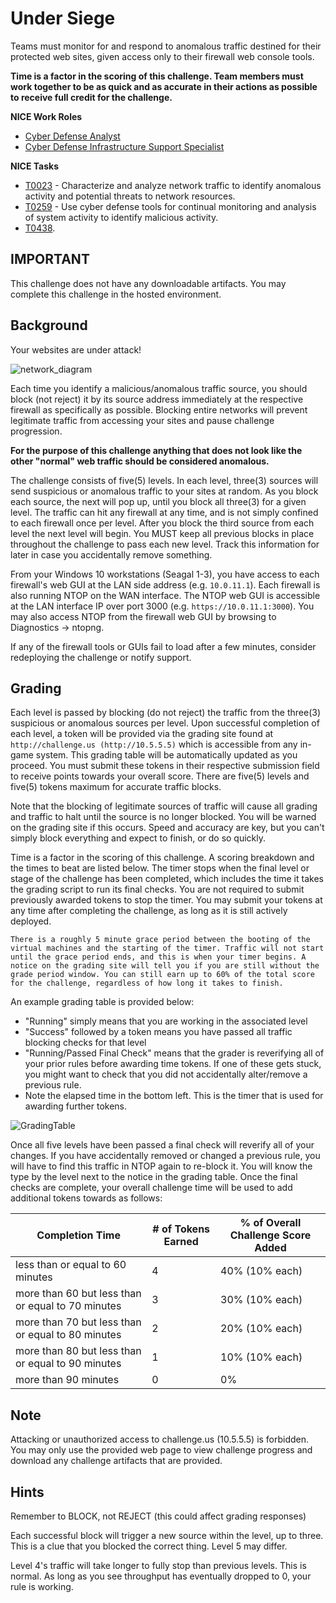 # Under Siege

Teams must monitor for and respond to anomalous traffic destined for their protected web sites, given access only to their firewall web console tools. 

**Time is a factor in the scoring of this challenge. Team members must work together to be as quick and as accurate in their actions as possible to receive full credit for the challenge.** 

**NICE Work Roles**
- [Cyber Defense Analyst](https://niccs.cisa.gov/workforce-development/nice-framework)
- [Cyber Defense Infrastructure Support Specialist](https://niccs.cisa.gov/workforce-development/nice-framework)

**NICE Tasks**

- [T0023](https://niccs.cisa.gov/workforce-development/nice-framework) - Characterize and analyze network traffic to identify anomalous activity and potential threats to network resources.
- [T0259](https://niccs.cisa.gov/workforce-development/nice-framework) - Use cyber defense tools for continual monitoring and analysis of system activity to identify malicious activity.
- [T0438](https://niccs.cisa.gov/workforce-development/nice-framework).

## IMPORTANT
This challenge does not have any downloadable artifacts. You may complete this challenge in the hosted environment.

## Background
Your websites are under attack!

![network_diagram](https://presidentscup.cisa.gov/files/69957b45-networkDiagram.png)

Each time you identify a malicious/anomalous traffic source, you should block (not reject) it by its source address immediately at the respective firewall as specifically as possible. Blocking entire networks will prevent legitimate traffic from accessing your sites and pause challenge progression.

**For the purpose of this challenge anything that does not look like the other "normal" web traffic should be considered anomalous.**

The challenge consists of five(5) levels. In each level, three(3) sources will send suspicious or anomalous traffic to your sites at random. As you block each source, the next will pop up, until you block all three(3) for a given level. The traffic can hit any firewall at any time, and is not simply confined to each firewall once per level. After you block the third source from each level the next level will begin. You MUST keep all previous blocks in place throughout the challenge to pass each new level. Track this information for later in case you accidentally remove something.

From your Windows 10 workstations (Seagal 1-3), you have access to each firewall's web GUI at the LAN side address (e.g. `10.0.11.1`). Each firewall is also running NTOP on the WAN interface. The NTOP web GUI is accessible at the LAN interface IP over port 3000 (e.g. `https://10.0.11.1:3000`). You may also access NTOP from the firewall web GUI by browsing to Diagnostics -> ntopng.

If any of the firewall tools or GUIs fail to load after a few minutes, consider redeploying the challenge or notify support.

## Grading
Each level is passed by blocking (do not reject) the traffic from the three(3) suspicious or anomalous sources per level. Upon successful completion of each level, a token will be provided via the grading site found at `http://challenge.us (http://10.5.5.5)` which is accessible from any in-game system. This grading table will be automatically updated as you proceed. You must submit these tokens in their respective submission field to receive points towards your overall score. There are five(5) levels and five(5) tokens maximum for accurate traffic blocks.

Note that the blocking of legitimate sources of traffic will cause all grading and traffic to halt until the source is no longer blocked. You will be warned on the grading site if this occurs. Speed and accuracy are key, but you can't simply block everything and expect to finish, or do so quickly.

Time is a factor in the scoring of this challenge. A scoring breakdown and the times to beat are listed below. The timer stops when the final level or stage of the challenge has been completed, which includes the time it takes the grading script to run its final checks. You are not required to submit previously awarded tokens to stop the timer. You may submit your tokens at any time after completing the challenge, as long as it is still actively deployed.

`There is a roughly 5 minute grace period between the booting of the virtual machines and the starting of the timer. Traffic will not start until the grace period ends, and this is when your timer begins. A notice on the grading site will tell you if you are still without the grade period window. You can still earn up to 60% of the total score for the challenge, regardless of how long it takes to finish.`

An example grading table is provided below:
- "Running" simply means that you are working in the associated level
- "Success" followed by a token means you have passed all traffic blocking checks for that level
- "Running/Passed Final Check" means that the grader is reverifying all of your prior rules before awarding time tokens. If one of these gets stuck, you might want to check that you did not accidentally alter/remove a previous rule.
- Note the elapsed time in the bottom left. This is the timer that is used for awarding further tokens.

![GradingTable](https://presidentscup.cisa.gov/files/3268863e-gradingTable.png)

Once all five levels have been passed a final check will reverify all of your changes. If you have accidentally removed or changed a previous rule, you will have to find this traffic in NTOP again to re-block it. You will know the type by the level next to the notice in the grading table. Once the final checks are complete, your overall challenge time will be used to add additional tokens towards as follows:

| Completion Time  | # of Tokens Earned  |  % of Overall Challenge Score Added   |
|-------------|-----------|-------------|
|  less than or equal to 60 minutes | 4 | 40% (10% each) |
|  more than 60 but less than or equal to 70 minutes | 3 | 30% (10% each) |
|  more than 70 but less than or equal to 80 minutes | 2 | 20% (10% each) |
|  more than 80 but less than or equal to 90 minutes | 1 | 10% (10% each) |
|  more than 90 minutes  | 0 | 0% |

## Note
Attacking or unauthorized access to challenge.us (10.5.5.5) is forbidden. You may only use the provided web page to view challenge progress and download any challenge artifacts that are provided.

## Hints
Remember to BLOCK, not REJECT (this could affect grading responses)

Each successful block will trigger a new source within the level, up to three. This is a clue that you blocked the correct thing. Level 5 may differ.

Level 4's traffic will take longer to fully stop than previous levels. This is normal. As long as you see throughput has eventually dropped to 0, your rule is working.
